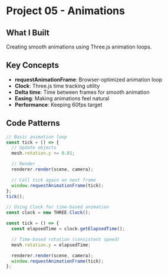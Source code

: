 # Project 05 - Animations

## What I Built

Creating smooth animations using Three.js animation loops.

## Key Concepts

- **requestAnimationFrame**: Browser-optimized animation loop
- **Clock**: Three.js time tracking utility
- **Delta time**: Time between frames for smooth animation
- **Easing**: Making animations feel natural
- **Performance**: Keeping 60fps target

## Code Patterns

```javascript
// Basic animation loop
const tick = () => {
  // Update objects
  mesh.rotation.y += 0.01;

  // Render
  renderer.render(scene, camera);

  // Call tick again on next frame
  window.requestAnimationFrame(tick);
};
tick();

// Using Clock for time-based animation
const clock = new THREE.Clock();

const tick = () => {
  const elapsedTime = clock.getElapsedTime();

  // Time-based rotation (consistent speed)
  mesh.rotation.y = elapsedTime;

  renderer.render(scene, camera);
  window.requestAnimationFrame(tick);
};
```
